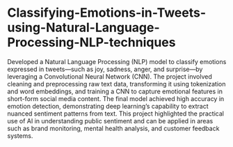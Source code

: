# Classifying-Emotions-in-Tweets-using-Natural-Language-Processing-NLP-techniques
Developed a Natural Language Processing (NLP) model to classify emotions expressed in tweets—such as joy, sadness, anger, and surprise—by leveraging a Convolutional Neural Network (CNN). The project involved cleaning and preprocessing raw text data, transforming it using tokenization and word embeddings, and training a CNN to capture emotional features in short-form social media content. The final model achieved high accuracy in emotion detection, demonstrating deep learning’s capability to extract nuanced sentiment patterns from text. This project highlighted the practical use of AI in understanding public sentiment and can be applied in areas such as brand monitoring, mental health analysis, and customer feedback systems.
